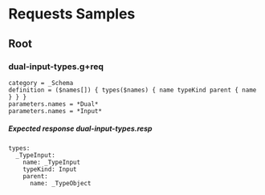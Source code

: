 # Requests Samples

## Root

### dual-input-types.g+req

```
category = _Schema
definition = ($names[]) { types($names) { name typeKind parent { name } } }
parameters.names = *Dual*
parameters.names = *Input*
```

##### Expected response dual-input-types.resp

```
types:
  _TypeInput:
    name: _TypeInput
    typeKind: Input
    parent:
      name: _TypeObject
```
